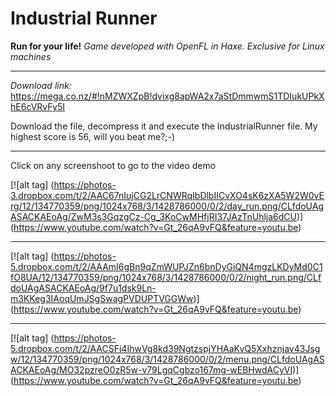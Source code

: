 Industrial Runner
==================================================
**Run for your life!**
*Game developed with OpenFL in Haxe. Exclusive for Linux machines*

***

*Download link:*
        https://mega.co.nz/#!nMZWXZpB!dvixg8apWA2x7aStDmmwmS1TDIukUPkXhE6cVRvFy5I
 

Download the file, decompress it and execute the IndustrialRunner file.
My highest score is 56, will you beat me?;-)

***

Click on any screenshoot to go to the video demo

[![alt tag] (https://photos-3.dropbox.com/t/2/AAC67nIujCG2LrCNWRqIbDlbIICvXO4sK6zXA5W2W0vErg/12/134770359/png/1024x768/3/1428786000/0/2/day_run.png/CLfdoUAgASACKAEoAg/ZwM3s3GqzgCz-Cg_3KoCwMHfjRI37JAzTnUhlja6dCU)] (https://www.youtube.com/watch?v=Gt_26qA9vFQ&feature=youtu.be)

***

[![alt tag] (https://photos-5.dropbox.com/t/2/AAAmI6gBn9qZmWUPJZn6bnDyGiQN4mgzLKDyMd0C1fO8UA/12/134770359/png/1024x768/3/1428786000/0/2/night_run.png/CLfdoUAgASACKAEoAg/9f7u1dsk9Ln-m3KKeg3IAoqUmJSgSwagPVDUPTVGGWw)] (https://www.youtube.com/watch?v=Gt_26qA9vFQ&feature=youtu.be)

***

[![alt tag] (https://photos-5.dropbox.com/t/2/AACSFi4IhwVg8kd39NgtzspjYHAaKvQ5Xxhznjav43Jsgw/12/134770359/png/1024x768/3/1428786000/0/2/menu.png/CLfdoUAgASACKAEoAg/MO32pzreO0zR5w-v79LgqCgbzo167mg-wEBHwdACyVI)] (https://www.youtube.com/watch?v=Gt_26qA9vFQ&feature=youtu.be)

